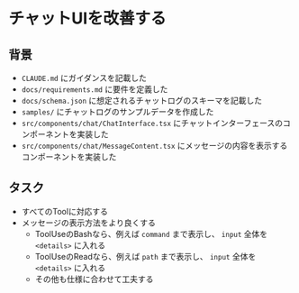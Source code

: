 # チャットUIを改善する

## 背景

- `CLAUDE.md` にガイダンスを記載した
- `docs/requirements.md` に要件を定義した
- `docs/schema.json` に想定されるチャットログのスキーマを記載した
- `samples/` にチャットログのサンプルデータを作成した
- `src/components/chat/ChatInterface.tsx` にチャットインターフェースのコンポーネントを実装した
- `src/components/chat/MessageContent.tsx` にメッセージの内容を表示するコンポーネントを実装した

## タスク

- すべてのToolに対応する
- メッセージの表示方法をより良くする
    - ToolUseのBashなら、例えば `command` まで表示し、 `input` 全体を `<details>` に入れる
    - ToolUseのReadなら、例えば `path` まで表示し、 `input` 全体を `<details>` に入れる
    - その他も仕様に合わせて工夫する

